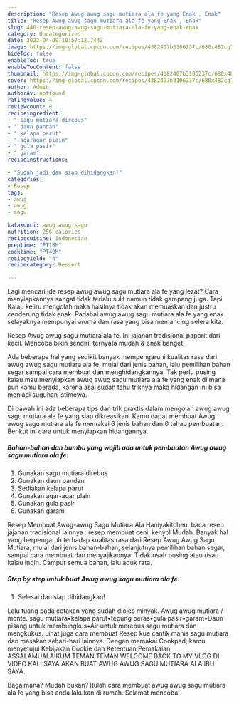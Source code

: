 ```yaml
---
description: "Resep Awug awug sagu mutiara ala fe yang Enak , Enak"
title: "Resep Awug awug sagu mutiara ala fe yang Enak , Enak"
slug: 440-resep-awug-awug-sagu-mutiara-ala-fe-yang-enak-enak
category: Uncategorized
date: 2022-04-09T10:57:12.744Z
image: https://img-global.cpcdn.com/recipes/4382407b3106237c/680x482cq70/awug-awug-sagu-mutiara-ala-fe-foto-resep-utama.jpg
hideToc: false
enableToc: true
enableTocContent: false
thumbnail: https://img-global.cpcdn.com/recipes/4382407b3106237c/680x482cq70/awug-awug-sagu-mutiara-ala-fe-foto-resep-utama.jpg
cover: https://img-global.cpcdn.com/recipes/4382407b3106237c/680x482cq70/awug-awug-sagu-mutiara-ala-fe-foto-resep-utama.jpg
author: Admin
authorAv: notfound
ratingvalue: 4
reviewcount: 8
recipeingredient:
- " sagu mutiara direbus"
- " daun pandan"
- " kelapa parut"
- " agaragar plain"
- " gula pasir"
- " garam"
recipeinstructions:

- "Sudah jadi dan siap dihidangkan!"
categories:
- Resep
tags:
- awug
- awug
- sagu

katakunci: awug awug sagu 
nutrition: 256 calories
recipecuisine: Indonesian
preptime: "PT15M"
cooktime: "PT49M"
recipeyield: "4"
recipecategory: Dessert

---
```



Lagi mencari ide resep awug awug sagu mutiara ala fe yang lezat? Cara menyiapkannya sangat tidak terlalu sulit namun tidak gampang juga. Tapi Kalau keliru mengolah maka hasilnya tidak akan memuaskan dan justru cenderung tidak enak. Padahal awug awug sagu mutiara ala fe yang enak selayaknya mempunyai aroma dan rasa yang bisa memancing selera kita.


Resep Awug awug sagu mutiara ala fe. Ini jajanan tradisional paporit dari kecil. Mencoba bikin sendiri, ternyata mudah &amp; enak banget.

Ada beberapa hal yang sedikit banyak mempengaruhi kualitas rasa dari awug awug sagu mutiara ala fe, mulai dari jenis bahan, lalu pemilihan bahan segar sampai cara membuat dan menghidangkannya. Tak perlu pusing kalau mau menyiapkan awug awug sagu mutiara ala fe yang enak di mana pun kamu berada, karena asal sudah tahu triknya maka hidangan ini bisa menjadi suguhan istimewa.


Di bawah ini ada beberapa tips dan trik praktis dalam mengolah awug awug sagu mutiara ala fe yang siap dikreasikan. Kamu dapat membuat Awug awug sagu mutiara ala fe memakai 6 jenis bahan dan 0 tahap pembuatan. Berikut ini cara untuk menyiapkan hidangannya.

<!--inarticleads1-->

##### Bahan-bahan dan bumbu yang wajib ada untuk pembuatan Awug awug sagu mutiara ala fe:

1. Gunakan  sagu mutiara direbus
1. Gunakan  daun pandan
1. Sediakan  kelapa parut
1. Gunakan  agar-agar plain
1. Gunakan  gula pasir
1. Gunakan  garam


Resep Membuat Awug-awug Sagu Mutiara Ala Haniyakitchen. baca resep jajanan tradisional lainnya : resep membuat cenil kenyol Mudah. Banyak hal yang berpengaruh terhadap kualitas rasa dari Resep Awug Awug Sagu Mutiara, mulai dari jenis bahan-bahan, selanjutnya pemilihan bahan segar, sampai cara membuat dan menyajikannya. Tidak usah pusing atau risau kalau ingin. Campur semua bahan, lalu aduk rata. 

<!--inarticleads2-->

##### Step by step untuk buat Awug awug sagu mutiara ala fe:


1. Selesai dan siap dihidangkan!

Lalu tuang pada cetakan yang sudah dioles minyak. Awug awug mutiara / monte. sagu mutiara•kelapa parut•tepung beras•gula pasir•garam•Daun pisang untuk membungkus•Air untuk merebus sagu mutiara dan mengkukus. Lihat juga cara membuat Resep kue cantik manis sagu mutiara dan masakan sehari-hari lainnya. Dengan memakai Cookpad, kamu menyetujui Kebijakan Cookie dan Ketentuan Pemakaian. ASSALAMUALAIKUM TEMAN TEMAN WELCOME BACK TO MY VLOG ️DI VIDEO KALI SAYA AKAN BUAT AWUG AWUG SAGU MUTIARA ALA IBU SAYA. 

Bagaimana? Mudah bukan? Itulah cara membuat awug awug sagu mutiara ala fe yang bisa anda lakukan di rumah. Selamat mencoba!

